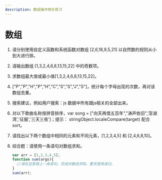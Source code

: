 ```yaml
---
description: 数组操作相关练习
---
```


# 数组

1. 请分别使用自定义函数和系统函数对数组 [2,6,18,9,5,21]  以自然数的规则从小到大进行排。<br/>

2. 请输出数组 [1,3,2,4,6,8,13,15,22] 中的奇数项。<br/>

3. 求数组最大值或最小值[1,3,2,4,6,8,13,15,22]。<br/>

4. ["P","P","H","P","H","C","S","S","J","S"]，统计每个字母出现的次数，再对该数组去重。<br/>

5. 搜索建议，例如用户搜索：js 数据中所有跟js相关的全部出来。<br/>

6. 对以下歌曲名称按拼音排序，var song = ["向天再借五百年","涛声依旧",'澎湖湾','征服','三天三夜']；提示： stringObject.localeCompare(target) 配合sort。<br/>

7. 请找出以下两个数组中相同的元素和不同元素，[1,2,3,4,5] 和 [2,4,6,8,10]。<br/>

8. 综合题：请使用一条语句对数组求和。<br/>

   ```js
   var arr = [1,2,3,4,5];
   function sum(args){	
     //请在这里填上一条语句，完成对数组求和，要求使用递归。
   }
   sum(arr); 
   ```

   

     